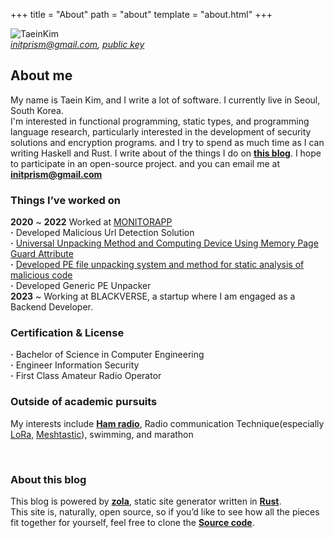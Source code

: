 +++
title = "About"
path = "about"
template = "about.html"
+++

<div class="bio">
    <img src="/images/taein-kim.jpg" title="TaeinKim" />
    <div class="caption">
        <i> 
            <a href="mailto:initprism@gmail.com">initprism@gmail.com</a>,
            <a href="https://keybase.io/initprism/pgp_keys.asc">public key</a> 
        </i>
    </div>
</div>

## About me
My name is Taein Kim, and I write a lot of software. I currently live in Seoul, South Korea.  
I'm interested in functional programming, static types, and programming language research, particularly interested in the development of security solutions and encryption programs.
and I try to spend as much
time as I can writing Haskell and Rust. I write about of the things I do on [**this blog**](https://initprism.com). 
I hope to participate in an open-source project. and you can email me at [**initprism@gmail.com**](mailto:initprism@gmail.com)

### Things I’ve worked on
<b>2020</b> ~ <b>2022</b> Worked at [MONITORAPP](https://www.monitorapp.com/)  
<b>·</b> Developed Malicious Url Detection Solution  
<b>·</b> [Universal Unpacking Method and Computing Device Using Memory Page Guard Attribute](https://patents.google.com/patent/KR102466000B1/ko)  
<b>·</b> [Developed PE file unpacking system and method for static analysis of malicious code](https://patents.google.com/patent/KR102335475B1/ko)  
<b>·</b> Developed Generic PE Unpacker  
<b>2023</b> ~ Working at BLACKVERSE, a startup where I am engaged as a Backend Developer.

### Certification & License
<b>·</b> Bachelor of Science in Computer Engineering  
<b>·</b> Engineer Information Security  
<b>·</b> First Class Amateur Radio Operator  

### Outside of academic pursuits
My interests include [**Ham radio**](https://www.qrz.com/db/DS1UIG), Radio communication Technique(especially [LoRa](https://en.wikipedia.org/wiki/LoRa), [Meshtastic](https://meshtastic.org/)), 
swimming, and marathon  

</br>

### About this blog
This blog is powered by [**zola**](https://www.getzola.org/), static site generator written in [**Rust**](https://www.rust-lang.org/).  
This site is, naturally, open source, so if you’d like to see how all the pieces fit together for yourself, feel free to clone the 
[**Source code**](https://github.com/initprism/initprism-blog). 

